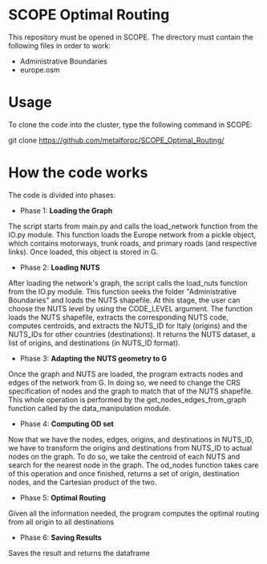 # SCOPE Optimal Routing

This repository must be opened in SCOPE. The directory must contain the following files in order to work:

- Administrative Boundaries
- europe.osm 

# Usage

To clone the code into the cluster, type the following command in SCOPE:

git clone https://github.com/metalforpc/SCOPE_Optimal_Routing/

# How the code works

The code is divided into phases:

- Phase 1: **Loading the Graph**

The script starts from main.py and calls the load_network function from the IO.py module. This function loads the Europe network from a pickle object, which contains motorways, trunk roads, and primary roads (and respective links). Once loaded, this object is stored in G.

- Phase 2: **Loading NUTS**

After loading the network's graph, the script calls the load_nuts function from the IO.py module. This function seeks the folder "Administrative Boundaries" and loads the NUTS shapefile. At this stage, the user can choose the NUTS level by using the CODE_LEVEL argument. The function loads the NUTS shapefile, extracts the corresponding NUTS code, computes centroids, and extracts the NUTS_ID for Italy (origins) and the NUTS_IDs for other countries (destinations). It returns the NUTS dataset, a list of origins, and destinations (in NUTS_ID format).

- Phase 3: **Adapting the NUTS geometry to G**

Once the graph and NUTS are loaded, the program extracts nodes and edges of the network from G. In doing so, we need to change the CRS specification of nodes and the graph to match that of the NUTS shapefile. This whole operation is performed by the get_nodes_edges_from_graph function called by the data_manipulation module.

- Phase 4: **Computing OD set**

Now that we have the nodes, edges, origins, and destinations in NUTS_ID, we have to transform the origins and destinations from NUTS_ID to actual nodes on the graph. To do so, we take the centroid of each NUTS and search for the nearest node in the graph. The od_nodes function takes care of this operation and once finished, returns a set of origin, destination nodes, and the Cartesian product of the two.

- Phase 5: **Optimal Routing**

Given all the information needed, the program computes the optimal routing from all origin to all destinations

- Phase 6: **Saving Results**

Saves the result and returns the dataframe
